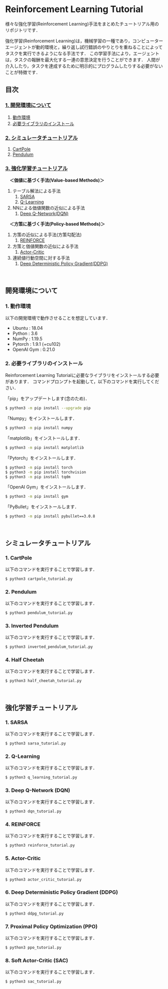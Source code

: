 # **Reinforcement Learning Tutorial**

様々な強化学習(Reinforcement Learning)手法をまとめたチュートリアル用のリポジトリです．

強化学習(Reinforcement Learning)は，機械学習の一種であり，コンピューターエージェントが動的環境と，繰り返し試行錯誤のやりとりを重ねることによってタスクを実行できるようになる手法です．
この学習手法により，エージェントは，タスクの報酬を最大化する一連の意思決定を行うことができます．
人間が介入したり，タスクを達成するために明示的にプログラムしたりする必要がないことが特徴です．

## **目次**

### [**1. 開発環境について**](#開発環境について)
1. [動作環境](#1-動作環境)
2. [必要ライブラリのインストール](#2-必要ライブラリのインストール)

### [**2. シミュレータチュートリアル**](#シミュレータチュートリアル)
1. [CartPole](#1-cartpole)
2. [Pendulum](#2-pendulum)

### [**3. 強化学習チュートリアル**](#強化学習チュートリアル)
　**＜価値に基づく手法(Value-based Methods)＞**
1. テーブル解法による手法
    1. [SARSA](#1-sarsa)
    2. [Q-Learning](#2-q-learning)
2. NNによる価値関数の近似による手法
    1. [Deep Q-Network(DQN)](#3-deep-q-networkdqn)

　**＜方策に基づく手法(Policy-based Methods)＞**
1. 方策の近似による手法(方策勾配法)
    1. [REINFORCE](#4-reinforce)
2. 方策と価値関数の近似による手法
    1. [Actor-Critic](#5-actor-critic)
1. 連続値行動空間に対する手法
    1. [Deep Deterministic Policy Gradient(DDPG)](#6-deep-deterministic-policy-gradientddpg)

<br>

## **開発環境について**

### 1. 動作環境

以下の開発環境で動作させることを想定しています．
- Ubuntu     : 18.04
- Python     : 3.6
- NumPy      : 1.19.5
- Pytorch    : 1.9.1 (+cu102)
- OpenAI Gym : 0.21.0

### 2. 必要ライブラリのインストール

Reinforcement Learning Tutorialに必要なライブラリをインストールする必要があります．
コマンドプロンプトを起動して，以下のコマンドを実行してください．

「pip」をアップデートします(念のため)．
```bash
$ python3 -m pip install --upgrade pip
```

「Numpy」をインストールします．
```bash
$ python3 -m pip install numpy
```

「matplotlib」をインストールします．
```bash
$ python3 -m pip install matplotlib
```

「Pytorch」をインストールします．
```bash
$ python3 -m pip install torch
$ python3 -m pip install torchvision
$ python3 -m pip install tqdm
```

「OpenAI Gym」をインストールします．
```bash
$ python3 -m pip install gym
```

「PyBullet」をインストールします．
```bash
$ python3 -m pip install pybullet==3.0.8
```

<br>

## **シミュレータチュートリアル**

### 1. CartPole

以下のコマンドを実行することで学習します．
```bash
$ python3 cartpole_tutorial.py
```

### 2. Pendulum

以下のコマンドを実行することで学習します．
```bash
$ python3 pendulum_tutorial.py
```

### 3. Inverted Pendulum

以下のコマンドを実行することで学習します．
```bash
$ python3 inverted_pendulum_tutorial.py
```

### 4. Half Cheetah

以下のコマンドを実行することで学習します．
```bash
$ python3 half_cheetah_tutorial.py
```

<br>

## **強化学習チュートリアル**

### 1. SARSA

以下のコマンドを実行することで学習します．
```bash
$ python3 sarsa_tutorial.py
```

### 2. Q-Learning

以下のコマンドを実行することで学習します．
```bash
$ python3 q_learning_tutorial.py
```

### 3. Deep Q-Network (DQN)

以下のコマンドを実行することで学習します．
```bash
$ python3 dqn_tutorial.py
```

### 4. REINFORCE

以下のコマンドを実行することで学習します．
```bash
$ python3 reinforce_tutorial.py
```

### 5. Actor-Critic

以下のコマンドを実行することで学習します．
```bash
$ python3 actor_critic_tutorial.py
```

### 6. Deep Deterministic Policy Gradient (DDPG)

以下のコマンドを実行することで学習します．
```bash
$ python3 ddpg_tutorial.py
```

### 7. Proximal Policy Optimization (PPO)

以下のコマンドを実行することで学習します．
```bash
$ python3 ppo_tutorial.py
```

### 8. Soft Actor-Critic (SAC)

以下のコマンドを実行することで学習します．
```bash
$ python3 sac_tutorial.py
```
